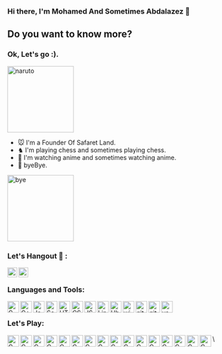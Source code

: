 ### Hi there, I'm Mohamed And Sometimes Abdalazez 👋 



## Do you want to know more?
### **Ok, Let's go :).**
<img align="" alt="naruto" width="150px" src="https://i.postimg.cc/Fs5zhSZZ/5.gif" />

- 🐭 I'm a Founder Of Safaret Land.
- ♞ I'm playing chess and sometimes playing chess.
- 🦊 I'm watching anime and sometimes watching anime.
- 👋 byeBye.
<img align="" alt="bye" width="150px" src="https://i.postimg.cc/RV7RdVbr/Done.gif" />

### Let's Hangout 💬 :

[<img align="left" alt="Mohamed | Facebook" width="22px" src="https://cdn.jsdelivr.net/npm/simple-icons@v3/icons/facebook.svg" />][facebook]

[<img align="left" alt="Mohamed | LinkedIn" width="22px" src="https://cdn.jsdelivr.net/npm/simple-icons@v3/icons/linkedin.svg" />][linkedin]

<br />

### Languages and Tools:

<img align="left" alt="C" width="26px" src="https://i.postimg.cc/9MR76H2M/icons8-c-96.png" />
<img align="left" alt="C++" width="26px" src="https://i.postimg.cc/8PGWs3DF/icons8-c-48.png" />
<img align="left" alt="Java" width="26px" src="https://i.postimg.cc/W1F2VNK0/icons8-java.gif" />
<img align="left" alt="Scala" width="26px" src="https://i.postimg.cc/D06q7dSp/icons8-scala-a-general-purpose-programming-language-with-strong-static-type-system-96.png" />
<img align="left" alt="HTML5" width="26px" src="https://i.postimg.cc/rwsx1rHx/icons8-html-5-480.png" />
<img align="left" alt="CSS3" width="26px" src="https://i.postimg.cc/Df5SxzLg/icons8-css3-480.png" />
<img align="left" alt="JS" width="26px" src="https://i.postimg.cc/L6pMgknQ/icons8-javascript.gif" />
<img align="left" alt="Linux" width="26px" src="https://i.postimg.cc/L6tgjVvJ/icons8-linux.gif" />
<img align="left" alt="Ubuntu" width="26px" src="https://i.postimg.cc/hPTZxNHV/icons8-ubuntu-96.png" />
<img align="left" alt="windows" width="26px" src="https://i.postimg.cc/7ZcNW98q/icons8-windows-10-500.png" />
<img align="left" alt="git" width="26px" src="https://i.postimg.cc/W1R3YqWQ/icons8-git-480.png" />
<img align="left" alt="github" width="26px" src="https://i.postimg.cc/0r1snDkn/icons8-github-240.png" />
<img align="left" alt="vs code" width="26px" src="https://i.postimg.cc/m20fW0Hn/icons8-visual-studio-code-2019-480.png" />

<br />

### Let's Play:

<img align="left" alt="C" width="26px" src="https://i.postimg.cc/k54dPc1C/3askary.png" />
<img align="left" alt="C" width="26px" src="https://i.postimg.cc/k54dPc1C/3askary.png" />
<img align="left" alt="C" width="26px" src="https://i.postimg.cc/k54dPc1C/3askary.png" />
<img align="left" alt="C" width="26px" src="https://i.postimg.cc/k54dPc1C/3askary.png" />
<img align="left" alt="C" width="26px" src="https://i.postimg.cc/k54dPc1C/3askary.png" />
<img align="left" alt="C" width="26px" src="https://i.postimg.cc/k54dPc1C/3askary.png" />
<img align="left" alt="C" width="26px" src="https://i.postimg.cc/k54dPc1C/3askary.png" />
<img align="left" alt="C" width="26px" src="https://i.postimg.cc/k54dPc1C/3askary.png" />\

<img align="left" alt="C" width="26px" src="https://i.postimg.cc/0jjWXWcM/tabia.png" />
<img align="left" alt="C" width="26px" src="https://i.postimg.cc/8k7xHc3y/horse.png" />
<img align="left" alt="C" width="26px" src="https://i.postimg.cc/zBZHcV7n/bishop.png" />
<img align="left" alt="C" width="26px" src="https://i.postimg.cc/vHqgdPX8/queen.png" />
<img align="left" alt="C" width="26px" src="https://i.postimg.cc/Nf5GRQ7Y/king.png" />
<img align="left" alt="C" width="26px" src="https://i.postimg.cc/zBZHcV7n/bishop.png" />
<img align="left" alt="C" width="26px" src="https://i.postimg.cc/8k7xHc3y/horse.png" />
<img align="left" alt="C" width="26px" src="https://i.postimg.cc/0jjWXWcM/tabia.png" />



<br />


[facebook]: https://www.facebook.com/mohamed.abdalazez.9678/
[linkedin]: https://www.linkedin.com/in/mohamed818/
